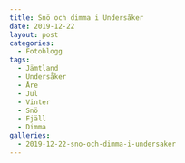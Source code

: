 ```yaml
---
title: Snö och dimma i Undersåker
date: 2019-12-22
layout: post
categories:
  - Fotoblogg
tags:
  - Jämtland
  - Undersåker
  - Åre
  - Jul
  - Vinter
  - Snö
  - Fjäll
  - Dimma
galleries:
  - 2019-12-22-sno-och-dimma-i-undersaker
---
```

